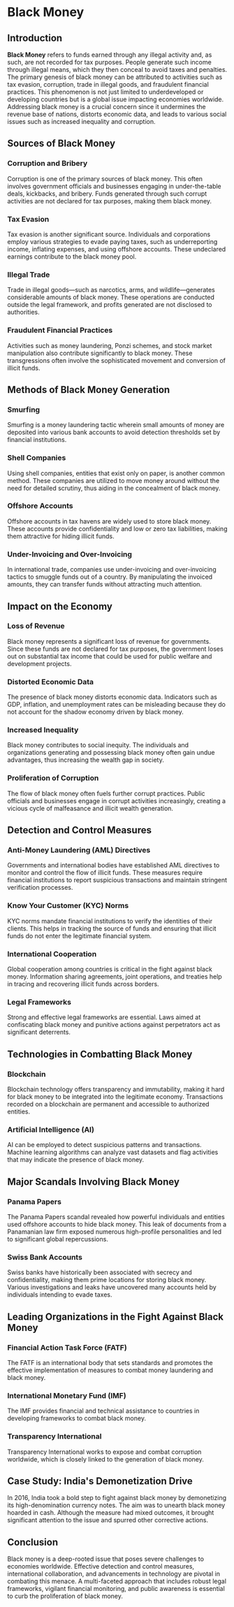 # Black Money

## Introduction

**Black Money** refers to funds earned through any illegal activity and, as such, are not recorded for tax purposes. People generate such income through illegal means, which they then conceal to avoid taxes and penalties. The primary genesis of black money can be attributed to activities such as tax evasion, corruption, trade in illegal goods, and fraudulent financial practices. This phenomenon is not just limited to underdeveloped or developing countries but is a global issue impacting economies worldwide. Addressing black money is a crucial concern since it undermines the revenue base of nations, distorts economic data, and leads to various social issues such as increased inequality and corruption.

## Sources of Black Money

### Corruption and Bribery
Corruption is one of the primary sources of black money. This often involves government officials and businesses engaging in under-the-table deals, kickbacks, and bribery. Funds generated through such corrupt activities are not declared for tax purposes, making them black money.

### Tax Evasion
Tax evasion is another significant source. Individuals and corporations employ various strategies to evade paying taxes, such as underreporting income, inflating expenses, and using offshore accounts. These undeclared earnings contribute to the black money pool.

### Illegal Trade
Trade in illegal goods—such as narcotics, arms, and wildlife—generates considerable amounts of black money. These operations are conducted outside the legal framework, and profits generated are not disclosed to authorities.

### Fraudulent Financial Practices
Activities such as money laundering, Ponzi schemes, and stock market manipulation also contribute significantly to black money. These transgressions often involve the sophisticated movement and conversion of illicit funds.

## Methods of Black Money Generation

### Smurfing
Smurfing is a money laundering tactic wherein small amounts of money are deposited into various bank accounts to avoid detection thresholds set by financial institutions.

### Shell Companies
Using shell companies, entities that exist only on paper, is another common method. These companies are utilized to move money around without the need for detailed scrutiny, thus aiding in the concealment of black money.

### Offshore Accounts
Offshore accounts in tax havens are widely used to store black money. These accounts provide confidentiality and low or zero tax liabilities, making them attractive for hiding illicit funds.

### Under-Invoicing and Over-Invoicing
In international trade, companies use under-invoicing and over-invoicing tactics to smuggle funds out of a country. By manipulating the invoiced amounts, they can transfer funds without attracting much attention.

## Impact on the Economy

### Loss of Revenue
Black money represents a significant loss of revenue for governments. Since these funds are not declared for tax purposes, the government loses out on substantial tax income that could be used for public welfare and development projects.

### Distorted Economic Data
The presence of black money distorts economic data. Indicators such as GDP, inflation, and unemployment rates can be misleading because they do not account for the shadow economy driven by black money.

### Increased Inequality
Black money contributes to social inequity. The individuals and organizations generating and possessing black money often gain undue advantages, thus increasing the wealth gap in society.

### Proliferation of Corruption
The flow of black money often fuels further corrupt practices. Public officials and businesses engage in corrupt activities increasingly, creating a vicious cycle of malfeasance and illicit wealth generation.

## Detection and Control Measures

### Anti-Money Laundering (AML) Directives
Governments and international bodies have established AML directives to monitor and control the flow of illicit funds. These measures require financial institutions to report suspicious transactions and maintain stringent verification processes.

### Know Your Customer (KYC) Norms
KYC norms mandate financial institutions to verify the identities of their clients. This helps in tracking the source of funds and ensuring that illicit funds do not enter the legitimate financial system.

### International Cooperation
Global cooperation among countries is critical in the fight against black money. Information sharing agreements, joint operations, and treaties help in tracing and recovering illicit funds across borders.

### Legal Frameworks
Strong and effective legal frameworks are essential. Laws aimed at confiscating black money and punitive actions against perpetrators act as significant deterrents.

## Technologies in Combatting Black Money

### Blockchain
Blockchain technology offers transparency and immutability, making it hard for black money to be integrated into the legitimate economy. Transactions recorded on a blockchain are permanent and accessible to authorized entities.

### Artificial Intelligence (AI)
AI can be employed to detect suspicious patterns and transactions. Machine learning algorithms can analyze vast datasets and flag activities that may indicate the presence of black money.

## Major Scandals Involving Black Money

### Panama Papers
The Panama Papers scandal revealed how powerful individuals and entities used offshore accounts to hide black money. This leak of documents from a Panamanian law firm exposed numerous high-profile personalities and led to significant global repercussions.

### Swiss Bank Accounts
Swiss banks have historically been associated with secrecy and confidentiality, making them prime locations for storing black money. Various investigations and leaks have uncovered many accounts held by individuals intending to evade taxes.

## Leading Organizations in the Fight Against Black Money

### Financial Action Task Force (FATF)
The FATF is an international body that sets standards and promotes the effective implementation of measures to combat money laundering and black money.

### International Monetary Fund (IMF)
The IMF provides financial and technical assistance to countries in developing frameworks to combat black money.

### Transparency International
Transparency International works to expose and combat corruption worldwide, which is closely linked to the generation of black money.

## Case Study: India's Demonetization Drive

In 2016, India took a bold step to fight against black money by demonetizing its high-denomination currency notes. The aim was to unearth black money hoarded in cash. Although the measure had mixed outcomes, it brought significant attention to the issue and spurred other corrective actions.

## Conclusion

Black money is a deep-rooted issue that poses severe challenges to economies worldwide. Effective detection and control measures, international collaboration, and advancements in technology are pivotal in combating this menace. A multi-faceted approach that includes robust legal frameworks, vigilant financial monitoring, and public awareness is essential to curb the proliferation of black money.